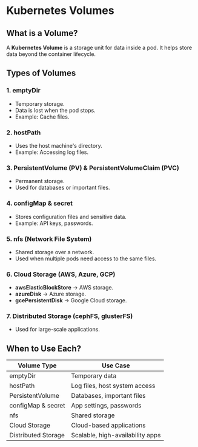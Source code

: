 # Kubernetes Volumes

## What is a Volume?
A **Kubernetes Volume** is a storage unit for data inside a pod. It helps store data beyond the container lifecycle.

## Types of Volumes

### 1. **emptyDir**
- Temporary storage.
- Data is lost when the pod stops.
- Example: Cache files.

### 2. **hostPath**
- Uses the host machine's directory.
- Example: Accessing log files.

### 3. **PersistentVolume (PV) & PersistentVolumeClaim (PVC)**
- Permanent storage.
- Used for databases or important files.

### 4. **configMap & secret**
- Stores configuration files and sensitive data.
- Example: API keys, passwords.

### 5. **nfs (Network File System)**
- Shared storage over a network.
- Used when multiple pods need access to the same files.

### 6. **Cloud Storage (AWS, Azure, GCP)**
- **awsElasticBlockStore** → AWS storage.
- **azureDisk** → Azure storage.
- **gcePersistentDisk** → Google Cloud storage.

### 7. **Distributed Storage (cephFS, glusterFS)**
- Used for large-scale applications.

## When to Use Each?
| **Volume Type** | **Use Case** |
|---------------|------------|
| emptyDir | Temporary data |
| hostPath | Log files, host system access |
| PersistentVolume | Databases, important files |
| configMap & secret | App settings, passwords |
| nfs | Shared storage |
| Cloud Storage | Cloud-based applications |
| Distributed Storage | Scalable, high-availability apps |

